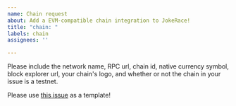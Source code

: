 ```yaml
---
name: Chain request
about: Add a EVM-compatible chain integration to JokeRace!
title: "chain: "
labels: chain
assignees: ''

---
```


Please include the network name, RPC url, chain id, native currency symbol, block explorer url, your chain's logo, and whether or not the chain in your issue is a testnet.

Please use [this issue](https://github.com/jk-labs-inc/jokerace/issues/2047) as a template! 

